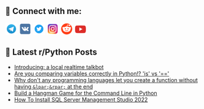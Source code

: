 ## 🔎 Connect with me:
[<img src="https://github.com/bullbesh/bullbesh/blob/main/images/Telegram.png" width="32" height="32" />](https://t.me/bullbesh)
[<img src="https://github.com/bullbesh/bullbesh/blob/main/images/VK.png" width="32" height="32" />](https://vk.com/bullbesh)
[<img src="https://github.com/bullbesh/bullbesh/blob/main/images/Twitter.png" width="32" height="32" />](https://twitter.com/bullbesh1)
[<img src="https://github.com/bullbesh/bullbesh/blob/main/images/Instagram.png" width="32" height="32" />](https://www.instagram.com/bullbesh)
[<img src="https://github.com/bullbesh/bullbesh/blob/main/images/Reddit.png" width="32" height="32" />](https://www.reddit.com/user/bullbesh)
[<img src="https://github.com/bullbesh/bullbesh/blob/main/images/YouTube.png" width="32" height="32" />](https://www.youtube.com/channel/UCtfjRs6uzgq5mfm8S06WTcg)

## 📕 Latest r/Python Posts
<!-- BLOG-POST-LIST:START -->
- [Introducing: a local realtime talkbot](https://www.reddit.com/r/Python/comments/17ntwhe/introducing_a_local_realtime_talkbot/)
- [Are you comparing variables correctly in Python!? &#39;is&#39; vs &#39;==&#39;](https://www.reddit.com/r/Python/comments/17nr0hb/are_you_comparing_variables_correctly_in_python/)
- [Why don&#39;t any programming languages let you create a function without having `&lpar;&rpar;` at the end](https://www.reddit.com/r/Python/comments/17nq4j0/why_dont_any_programming_languages_let_you_create/)
- [Build a Hangman Game for the Command Line in Python](https://www.reddit.com/r/Python/comments/17npwl0/build_a_hangman_game_for_the_command_line_in/)
- [How To Install SQL Server Management Studio 2022](https://www.reddit.com/r/Python/comments/17npw92/how_to_install_sql_server_management_studio_2022/)
<!-- BLOG-POST-LIST:END -->
